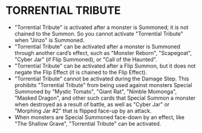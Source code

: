 # TORRENTIAL TRIBUTE

*   "Torrential Tribute" is activated after a monster is Summoned; it is not chained to the Summon. So you cannot activate "Torrential Tribute" when "Jinzo" is Summoned.
*   "Torrential Tribute" can be activated after a monster is Summoned through another card’s effect, such as "Monster Reborn", "Scapegoat", "Cyber Jar" (if Flip Summoned), or "Call of the Haunted".
*   "Torrential Tribute" can be activated after a Flip Summon, but it does not negate the Flip Effect (it is chained to the Flip Effect).
*   "Torrential Tribute" cannot be activated during the Damage Step. This prohibits "Torrential Tribute" from being used against monsters Special Summoned by "Mystic Tomato", "Giant Rat", "Nimble Momonga", "Masked Dragon", and other such cards that Special Summon a monster when destroyed as a result of battle, as well as "Cyber Jar" or "Morphing Jar #2" that is flipped face-up by an attack.
*   When monsters are Special Summoned face-down by an effect, like "The Shallow Grave", "Torrential Tribute" can be activated.
